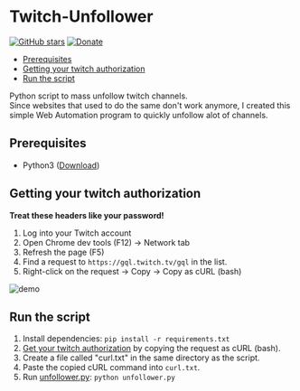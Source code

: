 # Twitch-Unfollower

[![GitHub stars](https://img.shields.io/github/stars/TobiasPankner/Twitch-Unfollower.svg?style=social&label=Star)](https://GitHub.com/TobiasPankner/Twitch-Unfollower/stargazers/)
[![Donate](https://img.shields.io/badge/Donate-PayPal-green.svg)](https://www.paypal.com/cgi-bin/webscr?cmd=_s-xclick&hosted_button_id=3TU2XDBK2JFU4&source=url)

- [Prerequisites](#prerequisites)
- [Getting your twitch authorization](#getting-your-twitch-authorization)
- [Run the script](#run-the-script)

Python script to mass unfollow twitch channels.  
Since websites that used to do the same don't work anymore, I created this simple Web Automation program to quickly unfollow alot of channels.

## Prerequisites

- Python3 ([Download](https://www.python.org/downloads/))

## Getting your twitch authorization

**Treat these headers like your password!**

1. Log into your Twitch account
2. Open Chrome dev tools (F12) -> Network tab
3. Refresh the page (F5)
4. Find a request to `https://gql.twitch.tv/gql` in the list.
5. Right-click on the request -> Copy -> Copy as cURL (bash)

![demo](https://github.com/user-attachments/assets/5d2942bd-2358-4b78-ba9d-71929e808a09)

## Run the script

1. Install dependencies: `pip install -r requirements.txt`
2. [Get your twitch authorization](#getting-your-twitch-authorization) by copying the request as cURL (bash).
3. Create a file called "curl.txt" in the same directory as the script.
4. Paste the copied cURL command into `curl.txt`.
5. Run [unfollower.py](unfollower.py): `python unfollower.py`

